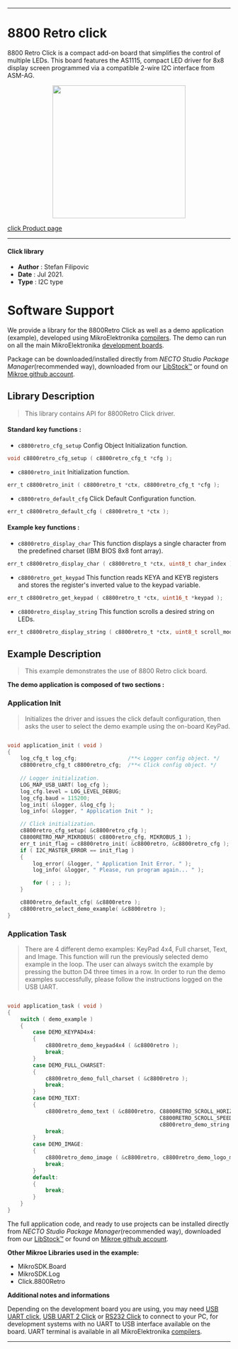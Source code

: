 
---
# 8800 Retro click

8800 Retro Click is a compact add-on board that simplifies the control of multiple LEDs. This board features the AS1115, compact LED driver for 8x8 display screen programmed via a compatible 2-wire I2C interface from ASM-AG.

<p align="center">
  <img src="https://download.mikroe.com/images/click_for_ide/8800retro_click.png" height=300px>
</p>

[click Product page](https://www.mikroe.com/8800-retro-click)

---


#### Click library

- **Author**        : Stefan Filipovic
- **Date**          : Jul 2021.
- **Type**          : I2C type


# Software Support

We provide a library for the 8800Retro Click
as well as a demo application (example), developed using MikroElektronika
[compilers](https://www.mikroe.com/necto-studio).
The demo can run on all the main MikroElektronika [development boards](https://www.mikroe.com/development-boards).

Package can be downloaded/installed directly from *NECTO Studio Package Manager*(recommended way), downloaded from our [LibStock&trade;](https://libstock.mikroe.com) or found on [Mikroe github account](https://github.com/MikroElektronika/mikrosdk_click_v2/tree/master/clicks).

## Library Description

> This library contains API for 8800Retro Click driver.

#### Standard key functions :

- `c8800retro_cfg_setup` Config Object Initialization function.
```c
void c8800retro_cfg_setup ( c8800retro_cfg_t *cfg );
```

- `c8800retro_init` Initialization function.
```c
err_t c8800retro_init ( c8800retro_t *ctx, c8800retro_cfg_t *cfg );
```

- `c8800retro_default_cfg` Click Default Configuration function.
```c
err_t c8800retro_default_cfg ( c8800retro_t *ctx );
```

#### Example key functions :

- `c8800retro_display_char` This function displays a single character from the predefined charset (IBM BIOS 8x8 font array).
```c
err_t c8800retro_display_char ( c8800retro_t *ctx, uint8_t char_index );
```

- `c8800retro_get_keypad` This function reads KEYA and KEYB registers and stores the register's inverted value to the keypad variable.
```c
err_t c8800retro_get_keypad ( c8800retro_t *ctx, uint16_t *keypad );
```

- `c8800retro_display_string` This function scrolls a desired string on LEDs.
```c
err_t c8800retro_display_string ( c8800retro_t *ctx, uint8_t scroll_mode, uint16_t scroll_speed_ms, uint8_t *text );
```

## Example Description

> This example demonstrates the use of 8800 Retro click board.

**The demo application is composed of two sections :**

### Application Init

> Initializes the driver and issues the click default configuration, then asks the user to select the demo example using the on-board KeyPad.

```c

void application_init ( void )
{
    log_cfg_t log_cfg;                /**< Logger config object. */
    c8800retro_cfg_t c8800retro_cfg;  /**< Click config object. */
    
    // Logger initialization.
    LOG_MAP_USB_UART( log_cfg );
    log_cfg.level = LOG_LEVEL_DEBUG;
    log_cfg.baud = 115200;
    log_init( &logger, &log_cfg );
    log_info( &logger, " Application Init " );

    // Click initialization.
    c8800retro_cfg_setup( &c8800retro_cfg );
    C8800RETRO_MAP_MIKROBUS( c8800retro_cfg, MIKROBUS_1 );
    err_t init_flag = c8800retro_init( &c8800retro, &c8800retro_cfg );
    if ( I2C_MASTER_ERROR == init_flag ) 
    {
        log_error( &logger, " Application Init Error. " );
        log_info( &logger, " Please, run program again... " );

        for ( ; ; );
    }

    c8800retro_default_cfg( &c8800retro );
    c8800retro_select_demo_example( &c8800retro );
}

```

### Application Task

> There are 4 different demo examples: KeyPad 4x4, Full charset, Text, and Image.
> This function will run the previously selected demo example in the loop. 
> The user can always switch the example by pressing the button D4 three times in a row. 
> In order to run the demo examples successfully, please follow the instructions logged on the USB UART.

```c

void application_task ( void )
{
    switch ( demo_example )
    {
        case DEMO_KEYPAD4x4:
        {
            c8800retro_demo_keypad4x4 ( &c8800retro );
            break;
        }
        case DEMO_FULL_CHARSET:
        {
            c8800retro_demo_full_charset ( &c8800retro );
            break;
        }
        case DEMO_TEXT:
        {
            c8800retro_demo_text ( &c8800retro, C8800RETRO_SCROLL_HORIZONTAL_LEFT, 
                                                C8800RETRO_SCROLL_SPEED_MEDIUM, 
                                                c8800retro_demo_string );
            break;
        }
        case DEMO_IMAGE:
        {
            c8800retro_demo_image ( &c8800retro, c8800retro_demo_logo_mikroe );
            break;
        }
        default:
        {
            break;
        }
    }
}

```


The full application code, and ready to use projects can be installed directly from *NECTO Studio Package Manager*(recommended way), downloaded from our [LibStock&trade;](https://libstock.mikroe.com) or found on [Mikroe github account](https://github.com/MikroElektronika/mikrosdk_click_v2/tree/master/clicks).

**Other Mikroe Libraries used in the example:**

- MikroSDK.Board
- MikroSDK.Log
- Click.8800Retro

**Additional notes and informations**

Depending on the development board you are using, you may need
[USB UART click](https://www.mikroe.com/usb-uart-click),
[USB UART 2 Click](https://www.mikroe.com/usb-uart-2-click) or
[RS232 Click](https://www.mikroe.com/rs232-click) to connect to your PC, for
development systems with no UART to USB interface available on the board. UART
terminal is available in all MikroElektronika
[compilers](https://shop.mikroe.com/compilers).

---
